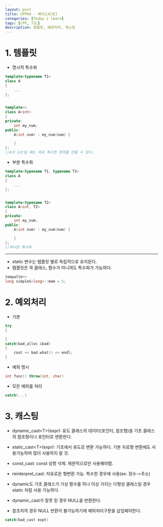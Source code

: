 ```yaml
---
layout: post
title: CPP04 - 베이스4[완]
categories: [Today i learn]
tags: [CPP, TIL]
description: 템플릿, 예외처리, 캐스팅
---
```


# 1. 템플릿

- 명시적 특수화

```cpp
template<typename T1>
class A
{
	...
};


template<>
class A<int>
{
private:
	int my_num;
public:
	A(int num) : my_num(num) {

	}
};
//A가 int일 때는 따로 특수한 정의를 만들 수 있다.


```



- 부분 특수화

```cpp
template<typename T1, typename T2>
class A
{
	...
};


template<typename T2>
class A<int, T2>
{
private:
	int my_num;
public:
	A(int num) : my_num(num) {

	}
};
//하나만 특수화
```

-----

- static 변수는 템플릿 별로 독립적으로 유지된다.
- 템플릿은 꼭 클래스, 함수가 아니여도 특수화가 가능하다.

```cpp
tempalte<>
long simpleS<long>::mem = 5;
```



# 2. 예외처리

- 기본

```cpp
try
{

}
catch(bad_alloc &bad)
{
    cout << bad.what() << endl;
}
```

- 예외 명시

```cpp
int func() throw(int, char)
```

- 모든 예외를 처리

```cpp
catch(...)
```



# 3. 캐스팅

- dynamic_cast\<T\>(expr): 유도 클래스의 데이터(포인터, 참조형)을 기초 클래스의 참조형이나 포인터로 변환한다.
- static_cast\<T\>(expr): 기초에서 유도로 변환 가능하다. 기본 자료형 변환에도 사용가능하며 많이 사용하지 말 것.
- const_cast: const 성향 삭제. 제한적으로만 사용해야함. 
- reinterpret_cast: 자유로운 형변환 가능. 특수한 경우에 사용(ex: 정수->주소)

- dynamic도 기초 클래스가 가상 함수를 하나 이상 가지는 다형성 클래스일 경우 static 처럼 사용 가능하다.
- dynamic_cast가 잘못 된 경우 NULL을 반환한다.
- 참조자의 경우 NULL 반환이 불가능하기에 예외처리구문을 삽입해야한다.

```cpp
catch(bad_cast expt)
```

